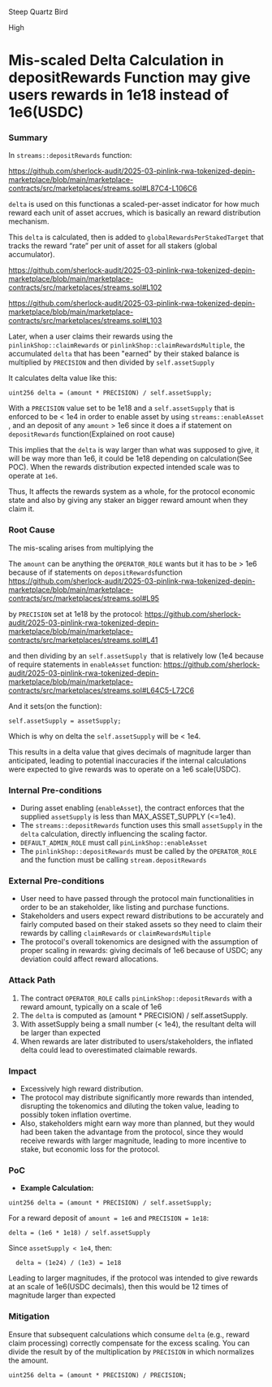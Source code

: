 Steep Quartz Bird

High

# Mis-scaled Delta Calculation in depositRewards Function may give users rewards in 1e18 instead of 1e6(USDC)

### Summary

In `streams::depositRewards` function:

https://github.com/sherlock-audit/2025-03-pinlink-rwa-tokenized-depin-marketplace/blob/main/marketplace-contracts/src/marketplaces/streams.sol#L87C4-L106C6 

`delta` is used on this functionas a scaled-per-asset indicator for how much reward each unit of asset accrues, which is basically an reward distribution mechanism.

This `delta` is calculated, then is added to `globalRewardsPerStakedTarget` that tracks the reward “rate” per unit of asset for all stakers (global accumulator).


https://github.com/sherlock-audit/2025-03-pinlink-rwa-tokenized-depin-marketplace/blob/main/marketplace-contracts/src/marketplaces/streams.sol#L102

https://github.com/sherlock-audit/2025-03-pinlink-rwa-tokenized-depin-marketplace/blob/main/marketplace-contracts/src/marketplaces/streams.sol#L103


Later, when a user claims their rewards using the `pinlinkShop::claimRewards` or `pinlinkShop::claimRewardsMultiple`, the accumulated `delta` that has been "earned" by their staked balance is multiplied by `PRECISION` and then divided by  `self.assetSupply`

It calculates delta value like this:
 ```solidity 
uint256 delta = (amount * PRECISION) / self.assetSupply; 
``` 
With a `PRECISION` value set to be 1e18 and a `self.assetSupply` that is enforced to be < 1e4 in order to enable asset by using `streams::enableAsset` , and an deposit of any `amount` > 1e6 since it does a if statement on `depositRewards` function(Explained on root cause)

This implies that the `delta` is way larger than what was supposed to give, it will be way more than 1e6, it could be 1e18 depending on calculation(See POC). When the rewards distribution expected intended scale was to operate at `1e6`.

Thus, It affects the rewards system as a whole, for the protocol economic state and also by giving any staker an bigger reward amount when they claim it. 

### Root Cause

The mis-scaling arises from multiplying the 

The `amount` can be anything the `OPERATOR_ROLE` wants but it has to be > 1e6 because of if statements on `depositRewards`function
https://github.com/sherlock-audit/2025-03-pinlink-rwa-tokenized-depin-marketplace/blob/main/marketplace-contracts/src/marketplaces/streams.sol#L95

by `PRECISION` set at 1e18 by the protocol:
https://github.com/sherlock-audit/2025-03-pinlink-rwa-tokenized-depin-marketplace/blob/main/marketplace-contracts/src/marketplaces/streams.sol#L41

and then dividing by an `self.assetSupply `that is relatively low (1e4 because of require statements in `enableAsset` function:
https://github.com/sherlock-audit/2025-03-pinlink-rwa-tokenized-depin-marketplace/blob/main/marketplace-contracts/src/marketplaces/streams.sol#L64C5-L72C6

And it sets(on the function):
```solidity
self.assetSupply = assetSupply;
```
Which is why on delta the `self.assetSupply` will be < 1e4.

This results in a delta value that gives decimals of magnitude larger than anticipated, leading to potential inaccuracies if the internal calculations were expected to give rewards was to operate on a 1e6 scale(USDC).

### Internal Pre-conditions

- During asset enabling (`enableAsset`), the contract enforces that the supplied `assetSupply` is less than MAX_ASSET_SUPPLY (<=1e4).
- The `streams::depositRewards` function uses this small `assetSupply` in the `delta` calculation, directly influencing the scaling factor.
- `DEFAULT_ADMIN_ROLE` must call `pinLinkShop::enableAsset` 
- The `pinlinkShop::depositRewards` must be called by the `OPERATOR_ROLE` and the function must be calling `stream.depositRewards`

### External Pre-conditions

- User need to have passed through the protocol main functionalities in order to be an stakeholder, like listing and purchase functions. 
- Stakeholders and users expect reward distributions to be accurately and fairly computed based on their staked assets so they need to claim their rewards by calling `claimRewards` or `claimRewardsMultiple`
- The protocol's overall tokenomics are designed with the assumption of proper scaling in rewards: giving decimals of 1e6 because of USDC; any deviation could affect reward allocations.

### Attack Path

1. The contract `OPERATOR_ROLE` calls `pinLinkShop::depositRewards` with a reward amount, typically on a scale of 1e6
2. The `delta` is computed as (amount * PRECISION) / self.assetSupply.
3. With assetSupply being a small number (< 1e4), the resultant delta will be larger than expected
4. When rewards are later distributed to users/stakeholders, the inflated delta could lead to overestimated claimable rewards.

### Impact

- Excessively high reward distribution.
- The protocol may distribute significantly more rewards than intended, disrupting the tokenomics and diluting the token value, leading to possibly token inflation overtime.
- Also, stakeholders might earn way more than planned, but they would had been taken the advantage from the protocol, since they would receive rewards with larger magnitude, leading to more incentive to stake, but economic loss for the protocol.

### PoC

- **Example Calculation:**  

```solidity
uint256 delta = (amount * PRECISION) / self.assetSupply;
```
  For a reward deposit of `amount = 1e6` and `PRECISION = 1e18`:

  ```solidity
  delta = (1e6 * 1e18) / self.assetSupply
```

Since `assetSupply < 1e4`, then:

```solidity
  delta ≈ (1e24) / (1e3) = 1e18
```
Leading to larger magnitudes, if the protocol was intended to give rewards at an scale of 1e6(USDC decimals), then this would be 12 times of magnitude larger than expected


### Mitigation

Ensure that subsequent calculations which consume `delta` (e.g., reward claim processing) correctly compensate for the excess scaling.
You can divide the result by of the multiplication by `PRECISION` in which normalizes the amount.

```solidity
uint256 delta = (amount * PRECISION) / PRECISION;
```